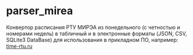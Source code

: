 # parser_mirea
Конвертор расписания РТУ МИРЭА из понедельного (с четностью и номерами недель) в табличный
и в электронные форматы (JSON, CSV, SQLite3 DataBase) для использования в прикладном ПО, например: [time-rtu.ru](http://time-rtu.ru)

